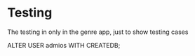 



# Testing

The testing in only in the genre app, just to show testing cases


ALTER USER admios WITH CREATEDB;

